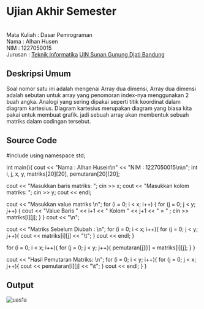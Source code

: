 # Ujian Akhir Semester 
<br> Mata Kuliah 	: Dasar Pemrograman
<br> Nama		: Alhan Husen
<br> NIM		: 1227050015
<br> Jurusan		: [Teknik Informatika](http://if.uinsgd.ac.id/) [UIN Sunan Gunung Djati Bandung](https://uinsgd.ac.id/) 

## Deskripsi Umum
Soal nomor satu ini adalah mengenai Array dua dimensi, Array dua dimensi adalah sebutan untuk array yang penomoran index-nya menggunakan 2 buah angka. Analogi yang sering dipakai seperti titik koordinat dalam diagram kartesius. Diagram kartesius merupakan diagram yang biasa kita pakai untuk membuat grafik. jadi sebuah array akan membentuk sebuah matriks dalam codingan tersebut.

## Source Code
#include <iostream>
using namespace std;

int main(){
  cout << "Nama : Alhan Husein\n"
  	   << "NIM  : 1227050015\n\n";
  int i, j, x, y, matriks[20][20], pemutaran[20][20];

  cout << "Masukkan baris matriks: ";
  cin >> x;
  cout << "Masukkan kolom matriks: ";
  cin >> y;
  cout << endl;

  cout << "Masukkan value matriks \n";
  for (i = 0; i < x; i++) {
    for (j = 0; j < y; j++) {
      cout << "Value Baris " << i+1 << " Kolom " << j+1 << " = " ;
	  cin  >> matriks[i][j];
    }
  }
  cout << "\n";

  cout << "Matriks Sebelum Diubah : \n";
  for (i = 0; i < x; i++){
    for (j = 0; j < y; j++){
      cout << matriks[i][j] << "\t";
    }
    cout << endl;
  }
  
  
  for (i = 0; i < x; i++){
    for (j = 0; j < y; j++){
      pemutaran[j][i] = matriks[i][j];
    }
  }

  cout << "Hasil Pemutaran Matriks: \n";
  for (i = 0; i < y; i++){
    for (j = 0; j < x; j++){
      cout << pemutaran[i][j] << "\t";
    }
    cout << endl;
  }
}

## Output
  ![uas1a](https://user-images.githubusercontent.com/120738510/209471927-4e0b3dac-2a13-4acd-b951-a5aa95ed9461.jpg)
